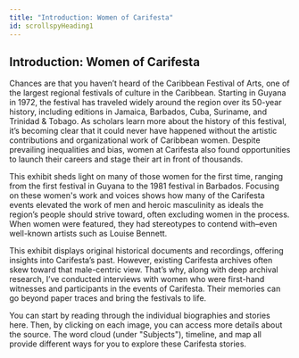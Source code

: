 ```yaml
---
title: "Introduction: Women of Carifesta"
id: scrollspyHeading1
---
```


## Introduction: Women of Carifesta

Chances are that you haven’t heard of the Caribbean Festival of Arts, one of the largest regional festivals of culture in the Caribbean. Starting in Guyana in 1972, the festival has traveled widely around the region over its 50-year history, including editions in Jamaica, Barbados, Cuba, Suriname, and Trinidad & Tobago. As scholars learn more about the history of this festival, it’s becoming clear that it could never have happened without the artistic contributions and organizational work of Caribbean women. Despite prevailing inequalities and bias, women at Carifesta also found opportunities to launch their careers and stage their art in front of thousands. 

This exhibit sheds light on many of those women for the first time, ranging from the first festival in Guyana to the 1981 festival in Barbados. Focusing on these women's work and voices shows how many of the Carifesta events elevated the work of men and heroic masculinity as ideals the region’s people should strive toward, often excluding women in the process. When women were featured, they had stereotypes to contend with–even well-known artists such as Louise Bennett. 

This exhibit displays original historical documents and recordings, offering insights into Carifesta’s past. However, existing Carifesta archives often skew toward that male-centric view. That’s why, along with deep archival research, I’ve conducted interviews with women who were first-hand witnesses and participants in the events of Carifesta. Their memories can go beyond paper traces and bring the festivals to life.

You can start by reading through the individual biographies and stories here. Then, by clicking on each image, you can access more details about the source. The word cloud (under "Subjects"), timeline, and map all provide different ways for you to explore these Carifesta stories.